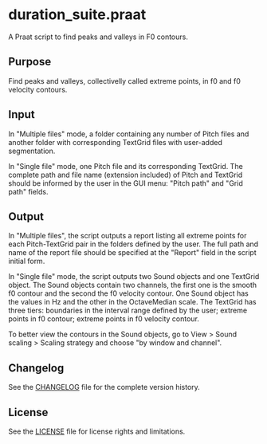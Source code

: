 # duration_suite.praat

A Praat script to find peaks and valleys in F0 contours.

## Purpose
Find peaks and valleys, collectivelly called extreme points, in f0 and f0 velocity contours.

## Input
In "Multiple files" mode, a folder containing any number of Pitch files and another folder with corresponding TextGrid files with user-added segmentation.
 
In "Single file" mode, one Pitch file and its corresponding TextGrid. The complete path and file name (extension included) of Pitch and TextGrid should be informed by the user in the GUI menu: "Pitch path" and "Grid path" fields.

## Output
In "Multiple files", the script outputs a report listing all extreme points for each Pitch-TextGrid pair in the folders defined by the user. The full path and name of the report file should be specified at the "Report" field in the script initial form.

In "Single file" mode, the script outputs two Sound objects and one TextGrid object. The Sound objects contain two channels, the first one is the smooth f0 contour and the second the f0 velocity contour. One Sound object has the values in Hz and the other in the OctaveMedian scale. The TextGrid has three tiers: boundaries in the interval range defined by the user; extreme points in f0 contour; extreme points in f0 velocity contour.

To better view the contours in the Sound objects, go to View > Sound scaling > Scaling strategy and choose "by window and channel".

## Changelog

See the [CHANGELOG](CHANGELOG.md) file for the complete version history.

## License

See the [LICENSE](LICENSE.md) file for license rights and limitations.

<!--
## How to cite

Click on the DOI badge above to see instructions on how to cite the script.

## Reference
-->
